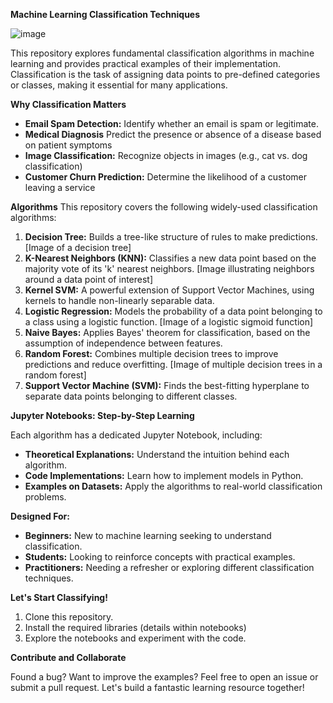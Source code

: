 **Machine Learning Classification Techniques**

![image](https://github.com/peteciank/abc_datascience_classification/assets/106826936/4db8f6fc-f8a5-450e-a96c-95132b783491)

This repository explores fundamental classification algorithms in machine learning and provides practical examples of their implementation. Classification is the task of assigning data points to pre-defined categories or classes, making it essential for many applications.

**Why Classification Matters**

* **Email Spam Detection:** Identify whether an email is spam or legitimate.
* **Medical Diagnosis** Predict the presence or absence of a disease based on patient symptoms
* **Image Classification:** Recognize objects in images (e.g., cat vs. dog classification)
* **Customer Churn Prediction:** Determine the likelihood of a customer leaving a service 

**Algorithms**
This repository covers the following widely-used classification algorithms:

1. **Decision Tree:** Builds a tree-like structure of rules to make predictions. [Image of a decision tree] 
2. **K-Nearest Neighbors (KNN):** Classifies a new data point based on the majority vote of its 'k' nearest neighbors. [Image illustrating neighbors around a data point of interest]
3. **Kernel SVM:**  A powerful extension of Support Vector Machines, using kernels to handle non-linearly separable data. 
4. **Logistic Regression:**  Models the probability of a data point belonging to a class using a logistic function. [Image of a logistic sigmoid function]
5. **Naive Bayes:**  Applies Bayes' theorem for classification, based on the assumption of independence between features.
6. **Random Forest:**  Combines multiple decision trees to improve predictions and reduce overfitting. [Image of multiple decision trees in a random forest]
7. **Support Vector Machine (SVM):** Finds the best-fitting hyperplane to separate data points belonging to different classes.

**Jupyter Notebooks: Step-by-Step Learning**

Each algorithm has a dedicated Jupyter Notebook, including:

* **Theoretical Explanations:**  Understand the intuition behind each algorithm.
* **Code Implementations:**  Learn how to implement models in Python.
* **Examples on Datasets:**  Apply the algorithms to real-world classification problems.

**Designed For:**

* **Beginners:** New to machine learning seeking to understand classification.
* **Students:**  Looking to reinforce concepts with practical examples. 
* **Practitioners:**  Needing a refresher or exploring  different classification techniques.

**Let's Start Classifying!**

1. Clone this repository.
2. Install the required libraries (details within notebooks)
3. Explore the notebooks and experiment with the code.

**Contribute and Collaborate**

Found a bug? Want to improve the examples? Feel free to open an issue or submit a pull request. Let's build a fantastic learning resource together! 

